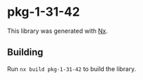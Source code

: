 # pkg-1-31-42

This library was generated with [Nx](https://nx.dev).

## Building

Run `nx build pkg-1-31-42` to build the library.
